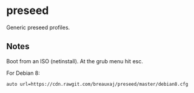 preseed
=======

Generic preseed profiles.

Notes
-----

Boot from an ISO (netinstall). At the grub menu hit esc.

For Debian 8:

```
auto url=https://cdn.rawgit.com/breauxaj/preseed/master/debian8.cfg
```
